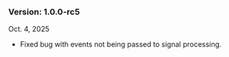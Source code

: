 ### Version: 1.0.0-rc5

Oct. 4, 2025

- Fixed bug with events not being passed
to signal processing. 




